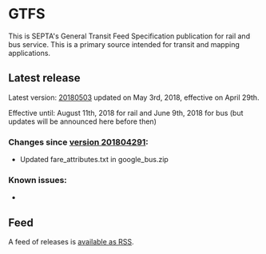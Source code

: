 # GTFS

This is SEPTA's General Transit Feed Specification publication for rail and bus service. This is a primary source intended for transit and mapping applications.

## Latest release

Latest version: [20180503](https://github.com/septadev/GTFS/releases/tag/v201805031) updated on May 3rd, 2018, effective on April 29th.

Effective until: August 11th, 2018 for rail and June 9th, 2018 for bus (but updates will be announced here before then)

### Changes since [version 201804291](https://github.com/septadev/GTFS/releases/tag/v201804291): 
 
* Updated fare_attributes.txt in google_bus.zip

### Known issues:

* 

## Feed

A feed of releases is [available as RSS](https://github.com/septadev/GTFS/releases.atom).

